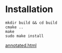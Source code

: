 # Installation

    mkdir build && cd build
    cmake ..
    make
    sudo make install


[annotated.html](annotated.html)